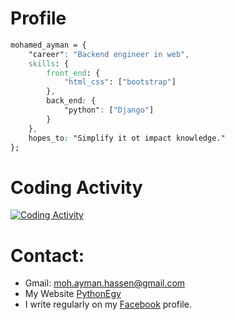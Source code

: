 # Profile

```css
mohamed_ayman = {
    "career": "Backend engineer in web",
    skills: {
        front_end: {
            "html_css": ["bootstrap"]
        },
        back_end: {
            "python": ["Django"]
        }
    },
    hopes_to: "Simplify it ot impact knowledge."
};
```
# Coding Activity

[![Coding Activity](https://github-readme-stats.vercel.app/api/wakatime?theme=react&username=mohamedayman28&layout=compact&v=2)](https://github.com/anuraghazra/github-readme-stats)

# Contact:
* Gmail: moh.ayman.hassen@gmail.com
* My Website [PythonEgy](http://www.pythonegy.com/)
* I write regularly on my [Facebook](https://www.facebook.com/MohamedAymanHassen/) profile.
